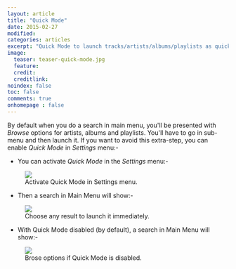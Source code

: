 ```yaml
---
layout: article
title: "Quick Mode"
date: 2015-02-27
modified:
categories: articles
excerpt: "Quick Mode to launch tracks/artists/albums/playlists as quick as possible."
image:
  teaser: teaser-quick-mode.jpg
  feature:
  credit:
  creditlink:
noindex: false
toc: false
comments: true
onhomepage : false
---
```


By default when you do a search in main menu, you'll be presented with *Browse* options for artists, albums and playlists. You'll have to go in sub-menu and then launch it. If you want to avoid this extra-step, you can enable *Quick Mode* in *Settings* menu:-

* You can activate *Quick Mode* in the *Settings* menu:-

<figure>
  <img src="{{ site.url }}/images/quick-mode3.jpg"></a>
  <figcaption>Activate Quick Mode in Settings menu.</figcaption>
</figure>

* Then a search in Main Menu will show:-

<figure>
  <img src="{{ site.url }}/images/quick-mode1.jpg"></a>
  <figcaption>Choose any result to launch it immediately.</figcaption>
</figure>

* With Quick Mode disabled (by default), a search in Main Menu will show:-

<figure>
  <img src="{{ site.url }}/images/quick-mode2.jpg"></a>
  <figcaption>Brose options if Quick Mode is disabled.</figcaption>
</figure>

